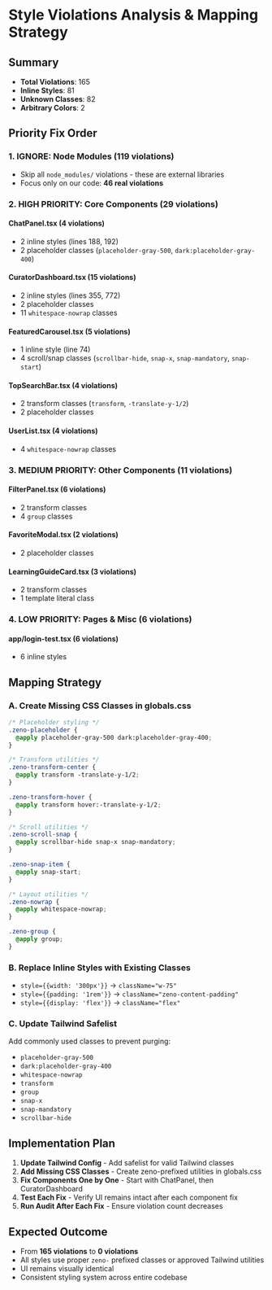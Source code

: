 # Style Violations Analysis & Mapping Strategy

## Summary

- **Total Violations**: 165
- **Inline Styles**: 81
- **Unknown Classes**: 82
- **Arbitrary Colors**: 2

## Priority Fix Order

### 1. IGNORE: Node Modules (119 violations)

- Skip all `node_modules/` violations - these are external libraries
- Focus only on our code: **46 real violations**

### 2. HIGH PRIORITY: Core Components (29 violations)

#### ChatPanel.tsx (4 violations)

- 2 inline styles (lines 188, 192)
- 2 placeholder classes (`placeholder-gray-500`, `dark:placeholder-gray-400`)

#### CuratorDashboard.tsx (15 violations)

- 2 inline styles (lines 355, 772)
- 2 placeholder classes
- 11 `whitespace-nowrap` classes

#### FeaturedCarousel.tsx (5 violations)

- 1 inline style (line 74)
- 4 scroll/snap classes (`scrollbar-hide`, `snap-x`, `snap-mandatory`, `snap-start`)

#### TopSearchBar.tsx (4 violations)

- 2 transform classes (`transform`, `-translate-y-1/2`)
- 2 placeholder classes

#### UserList.tsx (4 violations)

- 4 `whitespace-nowrap` classes

### 3. MEDIUM PRIORITY: Other Components (11 violations)

#### FilterPanel.tsx (6 violations)

- 2 transform classes
- 4 `group` classes

#### FavoriteModal.tsx (2 violations)

- 2 placeholder classes

#### LearningGuideCard.tsx (3 violations)

- 2 transform classes
- 1 template literal class

### 4. LOW PRIORITY: Pages & Misc (6 violations)

#### app/login-test.tsx (6 violations)

- 6 inline styles

## Mapping Strategy

### A. Create Missing CSS Classes in globals.css

```css
/* Placeholder styling */
.zeno-placeholder {
  @apply placeholder-gray-500 dark:placeholder-gray-400;
}

/* Transform utilities */
.zeno-transform-center {
  @apply transform -translate-y-1/2;
}

.zeno-transform-hover {
  @apply transform hover:-translate-y-1/2;
}

/* Scroll utilities */
.zeno-scroll-snap {
  @apply scrollbar-hide snap-x snap-mandatory;
}

.zeno-snap-item {
  @apply snap-start;
}

/* Layout utilities */
.zeno-nowrap {
  @apply whitespace-nowrap;
}

.zeno-group {
  @apply group;
}
```

### B. Replace Inline Styles with Existing Classes

- `style={{width: '300px'}}` → `className="w-75"`
- `style={{padding: '1rem'}}` → `className="zeno-content-padding"`
- `style={{display: 'flex'}}` → `className="flex"`

### C. Update Tailwind Safelist

Add commonly used classes to prevent purging:

- `placeholder-gray-500`
- `dark:placeholder-gray-400`
- `whitespace-nowrap`
- `transform`
- `group`
- `snap-x`
- `snap-mandatory`
- `scrollbar-hide`

## Implementation Plan

1. **Update Tailwind Config** - Add safelist for valid Tailwind classes
2. **Add Missing CSS Classes** - Create zeno-prefixed utilities in globals.css
3. **Fix Components One by One** - Start with ChatPanel, then CuratorDashboard
4. **Test Each Fix** - Verify UI remains intact after each component fix
5. **Run Audit After Each Fix** - Ensure violation count decreases

## Expected Outcome

- From **165 violations** to **0 violations**
- All styles use proper `zeno-` prefixed classes or approved Tailwind utilities
- UI remains visually identical
- Consistent styling system across entire codebase
